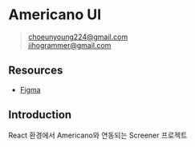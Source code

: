 # Americano UI

> choeunyoung224@gmail.com  
> jihogrammer@gmail.com

## Resources

- [Figma](https://www.figma.com/file/krLdBwrhY8JJXvw4bh68eJ/Americano-UI-v.screener.0.1?node-id=104%3A8)

## Introduction

React 환경에서 Americano와 연동되는 Screener 프로젝트
